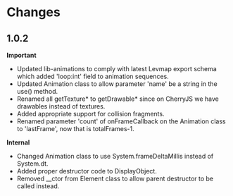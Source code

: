 # Changes

## 1.0.2

**Important**
- Updated lib-animations to comply with latest Levmap export schema which added 'loop:int' field to animation sequences.
- Updated Animation class to allow parameter 'name' be a string in the use() method.
- Renamed all getTexture* to getDrawable* since on CherryJS we have drawables instead of textures.
- Added appropriate support for collision fragments.
- Renamed parameter 'count' of onFrameCallback on the Animation class to 'lastFrame', now that is totalFrames-1.

**Internal**
- Changed Animation class to use System.frameDeltaMillis instead of System.dt.
- Added proper destructor code to DisplayObject.
- Removed __ctor from Element class to allow parent destructor to be called instead.
